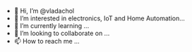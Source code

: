 - 👋 Hi, I’m @vladachol
- 👀 I’m interested in electronics, IoT and Home Automation...
- 🌱 I’m currently learning ...
- 💞️ I’m looking to collaborate on ...
- 📫 How to reach me ...

<!---
vladachol/vladachol is a ✨ special ✨ repository because its `README.md` (this file) appears on your GitHub profile.
You can click the Preview link to take a look at your changes.
--->
